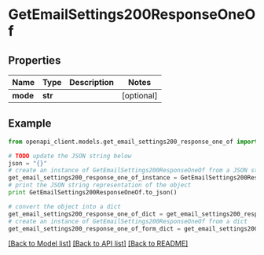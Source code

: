 # GetEmailSettings200ResponseOneOf


## Properties
Name | Type | Description | Notes
------------ | ------------- | ------------- | -------------
**mode** | **str** |  | [optional] 

## Example

```python
from openapi_client.models.get_email_settings200_response_one_of import GetEmailSettings200ResponseOneOf

# TODO update the JSON string below
json = "{}"
# create an instance of GetEmailSettings200ResponseOneOf from a JSON string
get_email_settings200_response_one_of_instance = GetEmailSettings200ResponseOneOf.from_json(json)
# print the JSON string representation of the object
print GetEmailSettings200ResponseOneOf.to_json()

# convert the object into a dict
get_email_settings200_response_one_of_dict = get_email_settings200_response_one_of_instance.to_dict()
# create an instance of GetEmailSettings200ResponseOneOf from a dict
get_email_settings200_response_one_of_form_dict = get_email_settings200_response_one_of.from_dict(get_email_settings200_response_one_of_dict)
```
[[Back to Model list]](../README.md#documentation-for-models) [[Back to API list]](../README.md#documentation-for-api-endpoints) [[Back to README]](../README.md)


